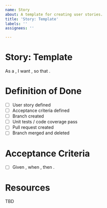 ```yaml
---
name: Story
about: A template for creating user stories.
title: 'Story: Template'
labels: ''
assignees: ''

---
```


# Story: Template

As a <ROLE>, I want <GOAL>, so that <BENEFIT>.

# Definition of Done

- [ ] User story defined
- [ ] Acceptance criteria defined
- [ ] Branch created
- [ ] Unit tests / code coverage pass
- [ ] Pull request created
- [ ] Branch merged and deleted

# Acceptance Criteria
- [ ] Given <CONTEXT>, when <ACTION>, then <OUTCOME>.

# Resources
TBD
